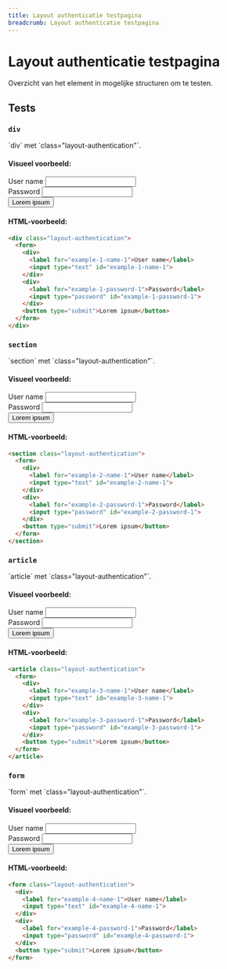 ```yaml
---
title: Layout authenticatie testpagina
breadcrumb: Layout authenticatie testpagina
---
```


<h1 id="introduction">Layout authenticatie testpagina</h1>

Overzicht van het element in mogelijke structuren om te testen.

<h2 id="tests">Tests</h2>

### `div`

<p>`div` met `class="layout-authentication"`.</p>

#### Visueel voorbeeld:

<div class="layout-authentication">
  <form>
    <div>
      <label for="example-1-name-1">User name</label>
      <input type="text" id="example-1-name-1" />
    </div>
    <div>
      <label for="example-1-password-1">Password</label>
      <input type="password" id="example-1-password-1" />
    </div>
    <button type="submit">Lorem ipsum</button>
  </form>
</div>

#### HTML-voorbeeld:

```html
<div class="layout-authentication">
  <form>
    <div>
      <label for="example-1-name-1">User name</label>
      <input type="text" id="example-1-name-1">
    </div>
    <div>
      <label for="example-1-password-1">Password</label>
      <input type="password" id="example-1-password-1">
    </div>
    <button type="submit">Lorem ipsum</button>
  </form>
</div>
```

### `section`

<p>`section` met `class="layout-authentication"`.</p>

#### Visueel voorbeeld:

<section class="layout-authentication">
  <form>
    <div>
      <label for="example-2-name-1">User name</label>
      <input type="text" id="example-2-name-1" />
    </div>
    <div>
      <label for="example-2-password-1">Password</label>
      <input type="password" id="example-2-password-1" />
    </div>
    <button type="submit">Lorem ipsum</button>
  </form>
</section>

#### HTML-voorbeeld:

```html
<section class="layout-authentication">
  <form>
    <div>
      <label for="example-2-name-1">User name</label>
      <input type="text" id="example-2-name-1">
    </div>
    <div>
      <label for="example-2-password-1">Password</label>
      <input type="password" id="example-2-password-1">
    </div>
    <button type="submit">Lorem ipsum</button>
  </form>
</section>
```

### `article`

<p>`article` met `class="layout-authentication"`.</p>

#### Visueel voorbeeld:

<article class="layout-authentication">
  <form>
    <div>
      <label for="example-3-name-1">User name</label>
      <input type="text" id="example-3-name-1" />
    </div>
    <div>
      <label for="example-3-password-1">Password</label>
      <input type="password" id="example-3-password-1" />
    </div>
    <button type="submit">Lorem ipsum</button>
  </form>
</article>

#### HTML-voorbeeld:

```html
<article class="layout-authentication">
  <form>
    <div>
      <label for="example-3-name-1">User name</label>
      <input type="text" id="example-3-name-1">
    </div>
    <div>
      <label for="example-3-password-1">Password</label>
      <input type="password" id="example-3-password-1">
    </div>
    <button type="submit">Lorem ipsum</button>
  </form>
</article>
```

### `form`

<p>`form` met `class="layout-authentication"`.</p>

#### Visueel voorbeeld:

<form class="layout-authentication">
  <div>
    <label for="example-4-name-1">User name</label>
    <input type="text" id="example-4-name-1" />
  </div>
  <div>
    <label for="example-4-password-1">Password</label>
    <input type="password" id="example-4-password-1" />
  </div>
  <button type="submit">Lorem ipsum</button>
</form>

#### HTML-voorbeeld:

```html
<form class="layout-authentication">
  <div>
    <label for="example-4-name-1">User name</label>
    <input type="text" id="example-4-name-1">
  </div>
  <div>
    <label for="example-4-password-1">Password</label>
    <input type="password" id="example-4-password-1">
  </div>
  <button type="submit">Lorem ipsum</button>
</form>
```
